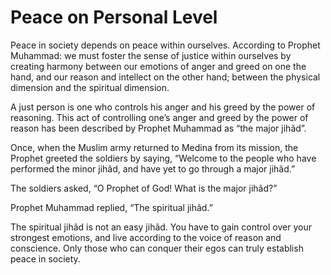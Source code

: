 Peace on Personal Level
=======================

Peace in society depends on peace within ourselves. According to
Prophet Muhammad: we must foster the sense of justice within ourselves
by creating harmony between our emotions of anger and greed on one the
hand, and our reason and intellect on the other hand; between the
physical dimension and the spiritual dimension.

A just person is one who controls his anger and his greed by the power
of reasoning. This act of controlling one’s anger and greed by the power
of reason has been described by Prophet Muhammad as “the major jihãd”.

Once, when the Muslim army returned to Medina from its mission, the
Prophet greeted the soldiers by saying, “Welcome to the people who have
performed the minor jihãd, and have yet to go through a major jihãd.”

The soldiers asked, “O Prophet of God! What is the major jihãd?”

Prophet Muhammad replied, “The spiritual jihãd.”

The spiritual jihãd is not an easy jihãd. You have to gain control over
your strongest emotions, and live according to the voice of reason and
conscience. Only those who can conquer their egos can truly establish
peace in society.



